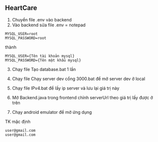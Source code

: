 ## HeartCare
1. Chuyển file .env vào backend
2. Vào backend sửa file .env = notepad
```
MYSQL_USER=root
MYSQL_PASSWORD=root
```
thành
```
MYSQL_USER={Tên tài khoản mysql}
MYSQL_PASSWORD={Tên mật khẩu mysql}
```

3. Chạy file Tạo database.bat 1 lần

4. Chạy file Chạy server dev cổng 3000.bat để mở server dev ở local

5. Chạy file IPv4.bat để lấy ip server và lưu lại giá trị này

6. Mở Backend.java trong frontend chỉnh serverUrl theo giá trị lấy được ở trên

7. Chạy android emulator để mở ứng dụng

TK mặc định 
```
user@gmail.com 
user@gmail.com
```
